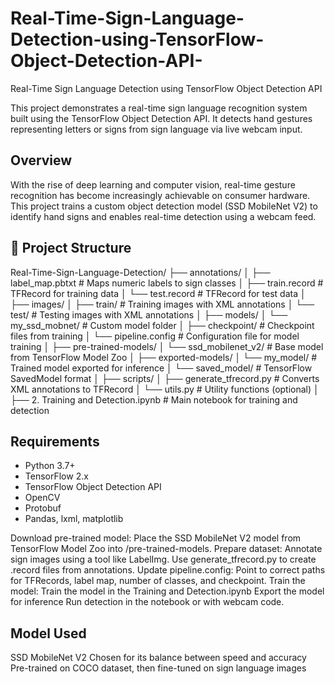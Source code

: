 # Real-Time-Sign-Language-Detection-using-TensorFlow-Object-Detection-API-

Real-Time Sign Language Detection using TensorFlow Object Detection API

This project demonstrates a real-time sign language recognition system built using the TensorFlow Object Detection API. It detects hand gestures representing letters or signs from sign language via live webcam input.

##  Overview

With the rise of deep learning and computer vision, real-time gesture recognition has become increasingly achievable on consumer hardware. This project trains a custom object detection model (SSD MobileNet V2) to identify hand signs and enables real-time detection using a webcam feed.
## 📁 Project Structure

Real-Time-Sign-Language-Detection/
├── annotations/
│   ├── label_map.pbtxt              # Maps numeric labels to sign classes
│   ├── train.record                 # TFRecord for training data
│   └── test.record                  # TFRecord for test data
│
├── images/
│   ├── train/                       # Training images with XML annotations
│   └── test/                        # Testing images with XML annotations
│
├── models/
│   └── my_ssd_mobnet/               # Custom model folder
│       ├── checkpoint/              # Checkpoint files from training
│       └── pipeline.config          # Configuration file for model training
│
├── pre-trained-models/
│   └── ssd_mobilenet_v2/            # Base model from TensorFlow Model Zoo
│
├── exported-models/
│   └── my_model/                    # Trained model exported for inference
│       └── saved_model/             # TensorFlow SavedModel format
│
├── scripts/
│   ├── generate_tfrecord.py         # Converts XML annotations to TFRecord
│   └── utils.py                     # Utility functions (optional)
│
├── 2. Training and Detection.ipynb  # Main notebook for training and detection

##  Requirements

- Python 3.7+
- TensorFlow 2.x
- TensorFlow Object Detection API
- OpenCV
- Protobuf
- Pandas, lxml, matplotlib

Download pre-trained model:
Place the SSD MobileNet V2 model from TensorFlow Model Zoo into /pre-trained-models.
Prepare dataset:
Annotate sign images using a tool like LabelImg.
Use generate_tfrecord.py to create .record files from annotations.
Update pipeline.config:
Point to correct paths for TFRecords, label map, number of classes, and checkpoint.
Train the model:
Train the model in the Training and Detection.ipynb
Export the model for inference
Run detection in the notebook or with webcam code.

## Model Used

SSD MobileNet V2
Chosen for its balance between speed and accuracy
Pre-trained on COCO dataset, then fine-tuned on sign language images
